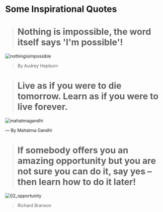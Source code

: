 # Some Inspirational Quotes

> # Nothing is impossible, the word itself says 'I'm possible'!  

![nothingisimpossible](https://user-images.githubusercontent.com/10678180/35787475-1010e116-09f4-11e8-8dd4-f23452f4b422.jpg)

>  By Audrey Hepburn



> # Live as if you were to die tomorrow. Learn as if you were to live forever.


![mahatmagandhi](https://user-images.githubusercontent.com/10678180/35787184-f9d555aa-09f1-11e8-8e95-ad6aa2274acd.jpg)

― By Mahatma Gandhi

> # If somebody offers you an amazing opportunity but you are not sure you can do it, say yes – then learn how to do it later!

![02_opportunity](https://user-images.githubusercontent.com/10678180/35787528-6e1de876-09f4-11e8-9122-46e177c93644.JPG)

> Richard Branson
